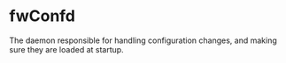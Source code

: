 # fwConfd
The daemon responsible for handling configuration changes, and making sure they are loaded at startup.
